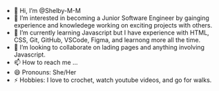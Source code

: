 - 👋 Hi, I’m @Shelby-M-M
- 👀 I’m interested in becoming a Junior Software Engineer by gainging experience and knowledege working on exciting projects with others.
- 🌱 I’m currently learning Javascript but I have experience with HTML, CSS, Git, GitHub, VSCode, Figma, and learnong more all the time.
- 💞️ I’m looking to collaborate on lading pages and anything involving Javascript.
- 📫 How to reach me ...
- 😄 Pronouns: She/Her
- ⚡ Hobbies: I love to crochet, watch youtube videos, and go for walks.

<!---
Shelby-M-M/Shelby-M-M is a ✨ special ✨ repository because its `README.md` (this file) appears on your GitHub profile.
You can click the Preview link to take a look at your changes.
--->
